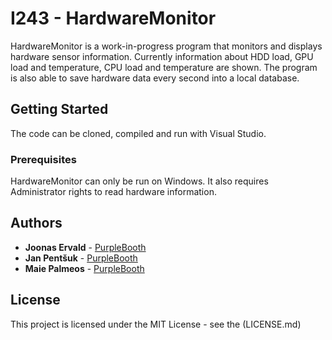 # I243 - HardwareMonitor

HardwareMonitor is a work-in-progress program that monitors and displays hardware sensor information. Currently information about HDD load, GPU load and temperature, CPU load and temperature are shown. The program is also able to save hardware data every second into a local database.

## Getting Started

The code can be cloned, compiled and run with Visual Studio.

### Prerequisites

HardwareMonitor can only be run on Windows. It also requires Administrator rights to read hardware information.

## Authors

* **Joonas Ervald** - [PurpleBooth](https://github.com/PurpleBooth)
* **Jan Pentšuk** - [PurpleBooth](https://github.com/jpentsuk)
* **Maie Palmeos** - [PurpleBooth](https://github.com/mpalmeos)

## License

This project is licensed under the MIT License - see the (LICENSE.md)

